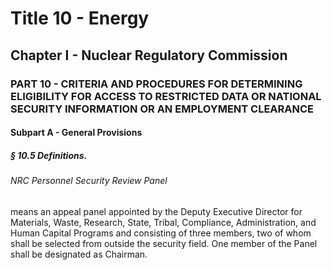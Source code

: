 
# Title 10 - Energy
## Chapter I - Nuclear Regulatory Commission
### PART 10 - CRITERIA AND PROCEDURES FOR DETERMINING ELIGIBILITY FOR ACCESS TO RESTRICTED DATA OR NATIONAL SECURITY INFORMATION OR AN EMPLOYMENT CLEARANCE
#### Subpart A - General Provisions
##### § 10.5 Definitions.
###### NRC Personnel Security Review Panel

means an appeal panel appointed by the Deputy Executive Director for Materials, Waste, Research, State, Tribal, Compliance, Administration, and Human Capital Programs and consisting of three members, two of whom shall be selected from outside the security field. One member of the Panel shall be designated as Chairman.
